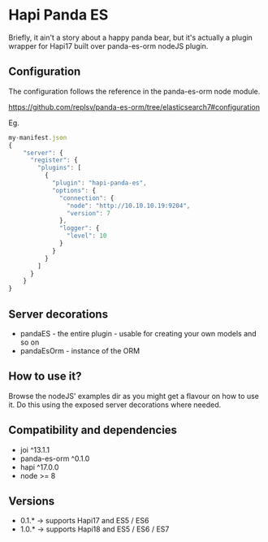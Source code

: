 # Hapi Panda ES

Briefly, it ain't a story about a happy panda bear, but it's actually a plugin wrapper for Hapi17 built over panda-es-orm nodeJS plugin.

## Configuration

The configuration follows the reference in the panda-es-orm node module.

https://github.com/replsv/panda-es-orm/tree/elasticsearch7#configuration

Eg.
```js
my-manifest.json
{
    "server": {
      "register": {
        "plugins": [
          {
            "plugin": "hapi-panda-es",
            "options": {
              "connection": {
                "node": "http://10.10.10.19:9204",
                "version": 7
              },
              "logger": {
                "level": 10
              }
            }
          }
        ]
      }
    }
}
```

## Server decorations

- pandaES - the entire plugin - usable for creating your own models and so on
- pandaEsOrm - instance of the ORM

## How to use it?

Browse the nodeJS' examples dir as you might get a flavour on how to use it. Do this using the exposed server decorations where needed.

## Compatibility and dependencies

- joi ^13.1.1
- panda-es-orm ^0.1.0
- hapi ^17.0.0
- node >= 8

## Versions
- 0.1.* -> supports Hapi17 and ES5 / ES6
- 1.0.* -> supports Hapi18 and ES5 / ES6 / ES7